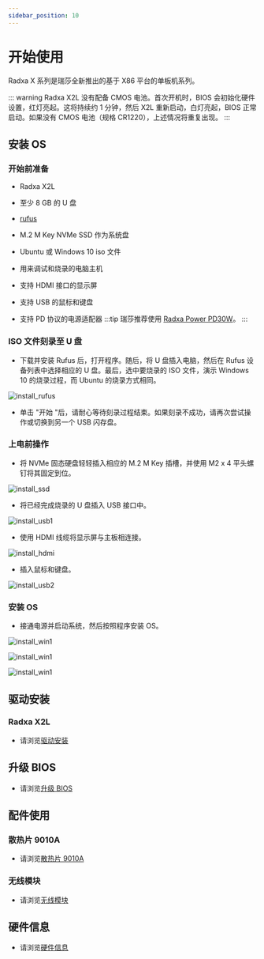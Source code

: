 ```yaml
---
sidebar_position: 10
---
```


# 开始使用

Radxa X 系列是瑞莎全新推出的基于 X86 平台的单板机系列。

::: warning
Radxa X2L 没有配备 CMOS 电池。首次开机时，BIOS 会初始化硬件设置，红灯亮起。这将持续约 1 分钟，然后 X2L 重新启动，白灯亮起，BIOS 正常启动。如果没有 CMOS 电池（规格 CR1220），上述情况将重复出现。
:::

## 安装 OS

### 开始前准备

- Radxa X2L

- 至少 8 GB 的 U 盘

- [rufus](https://rufus.ie/)

- M.2 M Key NVMe SSD 作为系统盘

- Ubuntu 或 Windows 10 iso 文件

- 用来调试和烧录的电脑主机

- 支持 HDMI 接口的显示屏

- 支持 USB 的鼠标和键盘

- 支持 PD 协议的电源适配器
  :::tip
  瑞莎推荐使用 [Radxa Power PD30W](/accessories/pd_30w)。
  :::

### ISO 文件刻录至 U 盘

- 下载并安装 Rufus 后，打开程序。随后，将 U 盘插入电脑，然后在 Rufus 设备列表中选择相应的 U 盘。最后，选中要烧录的 ISO 文件，演示 Windows 10 的烧录过程，而 Ubuntu 的烧录方式相同。

![install_rufus](/img/x/x_rufus.webp)

- 单击 "开始 "后，请耐心等待刻录过程结束。如果刻录不成功，请再次尝试操作或切换到另一个 USB 闪存盘。

### 上电前操作

- 将 NVMe 固态硬盘轻轻插入相应的 M.2 M Key 插槽，并使用 M2 x 4 平头螺钉将其固定到位。

![install_ssd](/img/x/x_ssd.webp)

- 将已经完成烧录的 U 盘插入 USB 接口中。

![install_usb1](/img/x/x_usb1.webp)

- 使用 HDMI 线缆将显示屏与主板相连接。

![install_hdmi](/img/x/x_hdmi.webp)

- 插入鼠标和键盘。

![install_usb2](/img/x/x_usb2.webp)

### 安装 OS

- 接通电源并启动系统，然后按照程序安装 OS。

![install_win1](/img/x/x_win10_01.webp)

![install_win1](/img/x/x_win10_02.webp)

![install_win1](/img/x/x_win10_03.webp)

## 驱动安装

### Radxa X2L

- 请浏览[驱动安装](/x/x2l/driver)

## 升级 BIOS

- 请浏览[升级 BIOS](/x/x2l/update-bios)

## 配件使用

### 散热片 9010A

- 请浏览[散热片 9010A](/x/x2l/accessories/heatsink-9010a)

### 无线模块

- 请浏览[无线模块](/x/x2l/accessories/wireless-module)

## 硬件信息

- 请浏览[硬件信息](/x/x2l/hardware/hardware-info)
